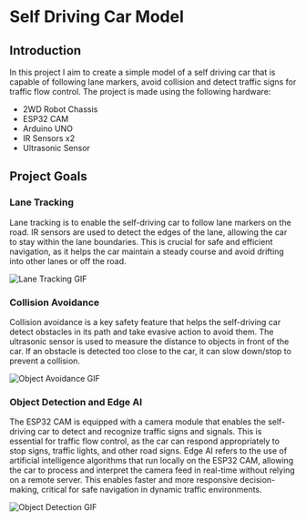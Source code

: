 
# Self Driving Car Model

## Introduction
In this project I aim to create a simple model of a self driving car that is capable of following lane markers, avoid collision and detect traffic signs for traffic flow control. The project is made using the following hardware:
- 2WD Robot Chassis
- ESP32 CAM
- Arduino UNO
- IR Sensors x2
- Ultrasonic Sensor

## Project Goals

### Lane Tracking
Lane tracking is to enable the self-driving car to follow lane markers on the road. IR sensors are used to detect the edges of the lane, allowing the car to stay within the lane boundaries. This is crucial for safe and efficient navigation, as it helps the car maintain a steady course and avoid drifting into other lanes or off the road.

![Lane Tracking GIF](LaneFollowing.gif)

### Collision Avoidance
Collision avoidance is a key safety feature that helps the self-driving car detect obstacles in its path and take evasive action to avoid them. The ultrasonic sensor is used to measure the distance to objects in front of the car. If an obstacle is detected too close to the car, it can slow down/stop to prevent a collision.

![Object Avoidance GIF](ObjectAvoidance.gif)

### Object Detection and Edge AI
The ESP32 CAM is equipped with a camera module that enables the self-driving car to detect and recognize traffic signs and signals. This is essential for traffic flow control, as the car can respond appropriately to stop signs, traffic lights, and other road signs. Edge AI refers to the use of artificial intelligence algorithms that run locally on the ESP32 CAM, allowing the car to process and interpret the camera feed in real-time without relying on a remote server. This enables faster and more responsive decision-making, critical for safe navigation in dynamic traffic environments.

![Object Detection GIF](AIObjectDetection.gif)

